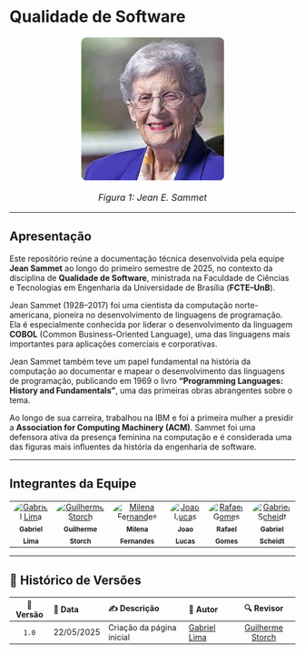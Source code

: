 # Qualidade de Software

<p align="center">
  <img src="assets/jean-sammet.png" 
       width="50%" 
       style="border-radius:10px; padding:0.5px;" 
       alt="Logo AgroMart">
</p>

<p align="center" style="font-size: 16px; font-style: italic;">
  Figura 1: Jean E. Sammet 
</p>

---

## Apresentação

Este repositório reúne a documentação técnica desenvolvida pela equipe **Jean Sammet** ao longo do primeiro semestre de 2025, no contexto da disciplina de **Qualidade de Software**, ministrada na Faculdade de Ciências e Tecnologias em Engenharia da Universidade de Brasília (**FCTE–UnB**).

Jean Sammet (1928–2017) foi uma cientista da computação norte-americana, pioneira no desenvolvimento de linguagens de programação. Ela é especialmente conhecida por liderar o desenvolvimento da linguagem **COBOL** (Common Business-Oriented Language), uma das linguagens mais importantes para aplicações comerciais e corporativas.

Jean Sammet também teve um papel fundamental na história da computação ao documentar e mapear o desenvolvimento das linguagens de programação, publicando em 1969 o livro **“Programming Languages: History and Fundamentals”**, uma das primeiras obras abrangentes sobre o tema.

Ao longo de sua carreira, trabalhou na IBM e foi a primeira mulher a presidir a **Association for Computing Machinery (ACM)**. Sammet foi uma defensora ativa da presença feminina na computação e é considerada uma das figuras mais influentes da história da engenharia de software.

---

## Integrantes da Equipe

<table>
  <tr>
    <td align="center">
      <a href="https://github.com/gabriel-lima258">
        <img src="https://avatars.githubusercontent.com/u/116119327?v=4" width="100px" style="border-radius: 50%;" alt="Gabriel Lima"/>
        <br /><sub><b>Gabriel Lima</b></sub>
      </a>
    </td>
    <td align="center">
      <a href="https://github.com/storch7">
        <img src="https://avatars.githubusercontent.com/u/90935577?v=4" width="100px" style="border-radius: 50%;" alt="Guilherme Storch"/>
        <br /><sub><b>Guilherme Storch</b></sub>
      </a>
    </td>
    <td align="center">
      <a href="https://github.com/MilenaFRocha">
        <img src="https://avatars.githubusercontent.com/u/104432227?v=4" width="100px" style="border-radius: 50%;" alt="Milena Fernandes"/>
        <br /><sub><b>Milena Fernandes</b></sub>
      </a>
    </td>
    <td align="center">
      <a href="https://github.com/jlucasiqueira">
        <img src="https://avatars.githubusercontent.com/u/143570377?v=4" width="100px" style="border-radius: 50%;" alt="Joao Lucas"/>
        <br /><sub><b>Joao Lucas</b></sub>
      </a>
    </td>
    <td align="center">
      <a href="https://github.com/rafgpereira">
        <img src="https://avatars.githubusercontent.com/u/81361524?v=4" width="100px" style="border-radius: 50%;" alt="Rafael Gomes"/>
        <br /><sub><b>Rafael Gomes</b></sub>
      </a>
    </td>
    <td align="center">
      <a href="https://github.com/Gxaite">
        <img src="https://avatars.githubusercontent.com/u/111130521?v=4" width="100px" style="border-radius: 50%;" alt="Gabriel Scheidt"/>
        <br /><sub><b>Gabriel Scheidt</b></sub>
      </a>
    </td>
  </tr>
</table>

---

## 📅 Histórico de Versões

| 📌 Versão | 📆 Data | ✍️ Descrição | 👤 Autor | 🔍 Revisor |
|:--------:|:-------|:-------------|:--------|:-----------:|
|`1.0`|22/05/2025|Criação da página inicial|[Gabriel Lima](https://github.com/gabriel-lima258)|[Guilherme Storch](https://github.com/storch7) |

